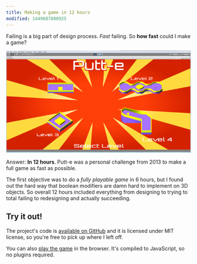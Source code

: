 ```yaml
---
title: Making a game in 12 hours
modified: 1449687800925
---
```


Failing is a big part of design process. *Fast* failing. So **how fast** could I
make a game?

![Putt-e screenshot](/images/putte-screenshot.png)

Answer: **In 12 hours**. Putt-e was a personal challenge from 2013 to make a
full game as fast as possible.

The first objective was to do a *fully playable game* in 6 hours, but I found
out the hard way that boolean modifiers are damn hard to implement on 3D
objects. So overall 12 hours included everything from designing to trying to
total failing to redesigning and actually succeeding.

## Try it out!
The project's code is [available on GitHub][github-link] and it is licensed
under MIT license, so you're free to pick up where I left off.

You can also [play the game][play] in the browser. It's compiled to JavaScript,
so no plugins required.

[github-link]:https://github.com/jehna/putt-e
[play]:http://jehna.github.io/putt-e/
